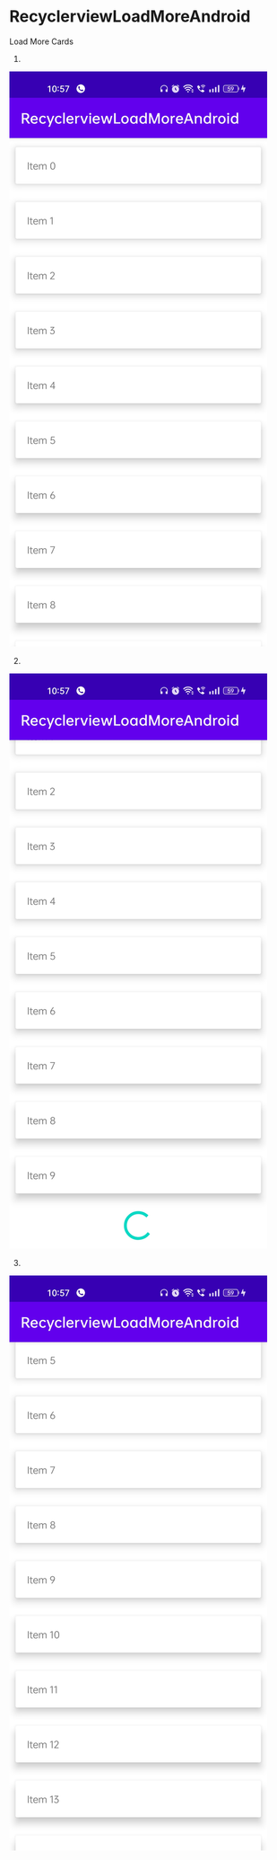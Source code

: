# RecyclerviewLoadMoreAndroid
Load More Cards

1)

![alt text](https://github.com/patugosavi/RecyclerviewLoadMoreAndroid/blob/master/screenshot1.jpg)


2)


![alt text](https://github.com/patugosavi/RecyclerviewLoadMoreAndroid/blob/master/screenshot2.jpg)

3)


![alt text](https://github.com/patugosavi/RecyclerviewLoadMoreAndroid/blob/master/screenshot3.jpg)
